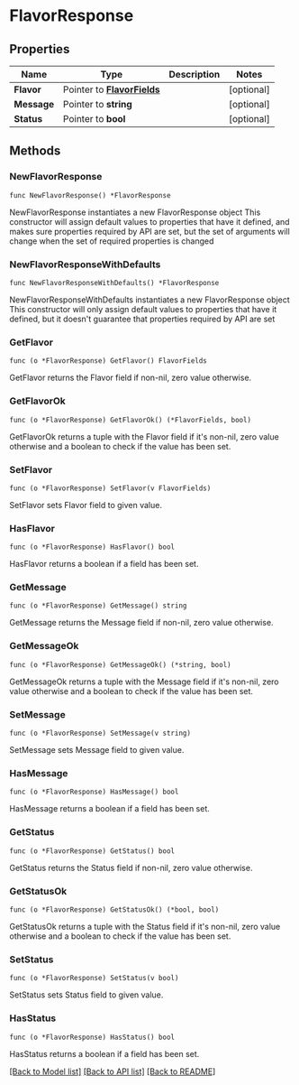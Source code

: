 # FlavorResponse

## Properties

Name | Type | Description | Notes
------------ | ------------- | ------------- | -------------
**Flavor** | Pointer to [**FlavorFields**](FlavorFields.md) |  | [optional] 
**Message** | Pointer to **string** |  | [optional] 
**Status** | Pointer to **bool** |  | [optional] 

## Methods

### NewFlavorResponse

`func NewFlavorResponse() *FlavorResponse`

NewFlavorResponse instantiates a new FlavorResponse object
This constructor will assign default values to properties that have it defined,
and makes sure properties required by API are set, but the set of arguments
will change when the set of required properties is changed

### NewFlavorResponseWithDefaults

`func NewFlavorResponseWithDefaults() *FlavorResponse`

NewFlavorResponseWithDefaults instantiates a new FlavorResponse object
This constructor will only assign default values to properties that have it defined,
but it doesn't guarantee that properties required by API are set

### GetFlavor

`func (o *FlavorResponse) GetFlavor() FlavorFields`

GetFlavor returns the Flavor field if non-nil, zero value otherwise.

### GetFlavorOk

`func (o *FlavorResponse) GetFlavorOk() (*FlavorFields, bool)`

GetFlavorOk returns a tuple with the Flavor field if it's non-nil, zero value otherwise
and a boolean to check if the value has been set.

### SetFlavor

`func (o *FlavorResponse) SetFlavor(v FlavorFields)`

SetFlavor sets Flavor field to given value.

### HasFlavor

`func (o *FlavorResponse) HasFlavor() bool`

HasFlavor returns a boolean if a field has been set.

### GetMessage

`func (o *FlavorResponse) GetMessage() string`

GetMessage returns the Message field if non-nil, zero value otherwise.

### GetMessageOk

`func (o *FlavorResponse) GetMessageOk() (*string, bool)`

GetMessageOk returns a tuple with the Message field if it's non-nil, zero value otherwise
and a boolean to check if the value has been set.

### SetMessage

`func (o *FlavorResponse) SetMessage(v string)`

SetMessage sets Message field to given value.

### HasMessage

`func (o *FlavorResponse) HasMessage() bool`

HasMessage returns a boolean if a field has been set.

### GetStatus

`func (o *FlavorResponse) GetStatus() bool`

GetStatus returns the Status field if non-nil, zero value otherwise.

### GetStatusOk

`func (o *FlavorResponse) GetStatusOk() (*bool, bool)`

GetStatusOk returns a tuple with the Status field if it's non-nil, zero value otherwise
and a boolean to check if the value has been set.

### SetStatus

`func (o *FlavorResponse) SetStatus(v bool)`

SetStatus sets Status field to given value.

### HasStatus

`func (o *FlavorResponse) HasStatus() bool`

HasStatus returns a boolean if a field has been set.


[[Back to Model list]](../README.md#documentation-for-models) [[Back to API list]](../README.md#documentation-for-api-endpoints) [[Back to README]](../README.md)


